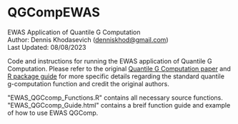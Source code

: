 # QGCompEWAS
EWAS Application of Quantile G Computation  
Author: Dennis Khodasevich (denniskhod@gmail.com)  
Last Updated: 08/08/2023  
  
Code and instructions for running the EWAS application of Quantile G Computation.
Please refer to the original [Quantile G Computation paper](https://ehp.niehs.nih.gov/doi/full/10.1289/EHP5838) and [R package guide](https://cran.r-project.org/web/packages/qgcomp/vignettes/qgcomp-vignette.html) for more specific details regarding the standard quantile g-computation function and credit the original authors.  
  
"EWAS_QGCcomp_Functions.R" contains all necessary source functions.  
"EWAS_QGCcomp_Guide.html" contains a breif function guide and example of how to use EWAS QGComp. 